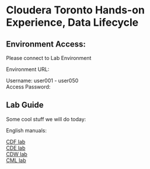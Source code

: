 # Cloudera Toronto Hands-on Experience, Data Lifecycle 

## Environment Access:

Please connect to Lab Environment

Environment URL: 

Username:         user001 - user050  
Access Password:  

## Lab Guide

Some cool stuff we will do today:

English manuals:

<!--  
<a href="https://github.com/pquinones/ClouderaHandsOnDL/blob/main/lab_guides_pdf/english/CDP-PC-COD.pdf" target="_blank">COD lab</a> 
-->


<a href="https://github.com/pquinones/ClouderaHandsOnDL/blob/main/lab_guides_pdf/english/CDP-PC-CDF.pdf" target="_blank">CDF lab</a>  
<a href="https://github.com/pquinones/ClouderaHandsOnDL/blob/main/lab_guides_pdf/english/CDP-PC-CDE.pdf" target="_blank">CDE lab</a>  
<a href="https://github.com/pquinones/ClouderaHandsOnDL/blob/main/lab_guides_pdf/english/CDP-PC-CDW.pdf" target="_blank">CDW lab</a>  
<a href="https://github.com/pquinones/ClouderaHandsOnDL/blob/main/lab_guides_pdf/english/CDP-PC-CML.pdf" target="_blank">CML lab</a> 



<!--

Portuguese manuals:

<a href="https://github.com/campossalex/ClouderaHandsOn/blob/main/lab_guides_pdf/portuguese/CDP-PC-CDF.pdf" target="_blank">CDF lab</a>  
<a href="https://github.com/campossalex/ClouderaHandsOn/blob/main/lab_guides_pdf/portuguese/CDP-PC-CDE.pdf" target="_blank">CDE lab</a>  
<a href="https://github.com/campossalex/ClouderaHandsOn/blob/main/lab_guides_pdf/portuguese/CDP-PC-CDW.pdf" target="_blank">CDW lab</a>  
<a href="https://github.com/campossalex/ClouderaHandsOn/blob/main/lab_guides_pdf/portuguese/CDP-PC-CML.pdf" target="_blank">CML lab</a>  

Spanish manuals:  

<a href="https://github.com/campossalex/ClouderaHandsOn/blob/main/lab_guides_pdf/spanish/CDP-PC-CDF.pdf" target="_blank">CDF lab</a>  
<a href="https://github.com/campossalex/ClouderaHandsOn/blob/main/lab_guides_pdf/spanish/CDP-PC-CDE.pdf" target="_blank">CDE lab</a>  
<a href="https://github.com/campossalex/ClouderaHandsOn/blob/main/lab_guides_pdf/spanish/CDP-PC-CDW.pdf" target="_blank">CDW lab</a>  
<a href="https://github.com/campossalex/ClouderaHandsOn/blob/main/lab_guides_pdf/spanish/CDP-PC-CML.pdf" target="_blank">CML lab</a>  
-->

<!-- 
## CML github repo url  
https://github.com/campossalex/TelcoChurn

## Configurations:  

### ChurnScore Expression:  

cviz_rest('{"url":"<workspace_url>","accessKey":"<access_key>","colnames":["monthlycharges","totalcharges","tenure","gender","dependents","onlinesecurity","multiplelines","internetservice","seniorcitizen","techsupport", "contract","streamingmovies", "deviceprotection", "paymentmethod","streamingtv","phoneservice", "paperlessbilling","partner", "onlinebackup"],"response_colname":"result"}')


## Iceberg Time Tavel
List table snapshosts:  
``` 
DESCRIBE HISTORY <user_id>.telco_data_curated

``` 
Query table with a specific snapshot id:  
``` 
SELECT * FROM user001.telco_data_curated FOR SYSTEM_VERSION AS OF snapshotid

``` 

-->